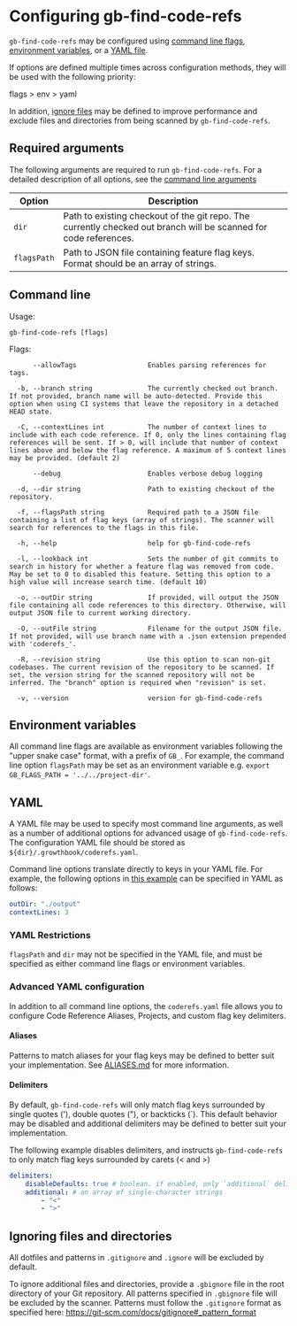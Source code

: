 # Configuring gb-find-code-refs

`gb-find-code-refs` may be configured using [command line flags](#command-line), [environment variables](#environment-variables), or a [YAML file](#yaml).

If options are defined multiple times across configuration methods, they will be used with the following priority:

flags > env > yaml

In addition, [ignore files](#ignoring-files-and-directories) may be defined to improve performance and exclude files and directories from being scanned by `gb-find-code-refs`.

## Required arguments

The following arguments are required to run `gb-find-code-refs`. For a detailed description of all options, see the [command line arguments](#command-line)

| Option      | Description                                                                                                      |
| ----------- | ---------------------------------------------------------------------------------------------------------------- |
| `dir`       | Path to existing checkout of the git repo. The currently checked out branch will be scanned for code references. |
| `flagsPath` | Path to JSON file containing feature flag keys. Format should be an array of strings.                            |

## Command line

<!-- These docs should be autogenerated: https://github.com/spf13/cobra/blob/master/doc/md_docs.md -->

Usage:

```
gb-find-code-refs [flags]
```

Flags:

```
      --allowTags                  Enables parsing references for tags.

  -b, --branch string              The currently checked out branch. If not provided, branch name will be auto-detected. Provide this option when using CI systems that leave the repository in a detached HEAD state.

  -C, --contextLines int           The number of context lines to include with each code reference. If 0, only the lines containing flag references will be sent. If > 0, will include that number of context lines above and below the flag reference. A maximum of 5 context lines may be provided. (default 2)

      --debug                      Enables verbose debug logging

  -d, --dir string                 Path to existing checkout of the repository.

  -f, --flagsPath string           Required path to a JSON file containing a list of flag keys (array of strings). The scanner will search for references to the flags in this file.

  -h, --help                       help for gb-find-code-refs

  -l, --lookback int               Sets the number of git commits to search in history for whether a feature flag was removed from code. May be set to 0 to disabled this feature. Setting this option to a high value will increase search time. (default 10)

  -o, --outDir string              If provided, will output the JSON file containing all code references to this directory. Otherwise, will output JSON file to current working directory.

  -O, --outFile string             Filename for the output JSON file. If not provided, will use branch name with a .json extension prepended with 'coderefs_'.

  -R, --revision string            Use this option to scan non-git codebases. The current revision of the repository to be scanned. If set, the version string for the scanned repository will not be inferred. The "branch" option is required when "revision" is set.

  -v, --version                    version for gb-find-code-refs
```

## Environment variables

All command line flags are available as environment variables following the "upper snake case" format, with a prefix of `GB_`. For example, the command line option `flagsPath` may be set as an environment variable e.g. `export GB_FLAGS_PATH = '../../project-dir'`.

## YAML

A YAML file may be used to specify most command line arguments, as well as a number of additional options for advanced usage of `gb-find-code-refs`. The configuration YAML file should be stored as `${dir}/.growthbook/coderefs.yaml`.

Command line options translate directly to keys in your YAML file. For example, the following options in [this example](EXAMPLES.md#context-lines) can be specified in YAML as follows:

```yaml
outDir: "./output"
contextLines: 3
```

### YAML Restrictions

`flagsPath` and `dir` may not be specified in the YAML file, and must be specified as either command line flags or environment variables.

### Advanced YAML configuration

In addition to all command line options, the `coderefs.yaml` file allows you to configure Code Reference Aliases, Projects, and custom flag key delimiters.

#### Aliases

Patterns to match aliases for your flag keys may be defined to better suit your implementation. See [ALIASES.md](ALIASES.md) for more information.

#### Delimiters

By default, `gb-find-code-refs` will only match flag keys surrounded by single quotes ('), double quotes ("), or backticks (`). This default behavior may be disabled and additional delimiters may be defined to better suit your implementation.

The following example disables delimiters, and instructs `gb-find-code-refs` to only match flag keys surrounded by carets (< and >)

```yaml
delimiters:
    disableDefaults: true # boolean. if enabled, only `additional` delimiters will be used.
    additional: # an array of single-character strings
        - "<"
        - ">"
```

## Ignoring files and directories

All dotfiles and patterns in `.gitignore` and `.ignore` will be excluded by default.

To ignore additional files and directories, provide a `.gbignore` file in the root directory of your Git repository. All patterns specified in `.gbignore` file will be excluded by the scanner. Patterns must follow the `.gitignore` format as specified here: https://git-scm.com/docs/gitignore#_pattern_format

